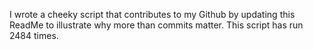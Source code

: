I wrote a cheeky script that contributes to my Github by updating this ReadMe to illustrate why more than commits matter. This script has run 2484 times.